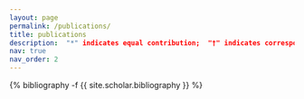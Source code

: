 ```yaml
---
layout: page
permalink: /publications/
title: publications
description:  "*" indicates equal contribution;  "†" indicates corresponding author.
nav: true
nav_order: 2
---
```

<!-- _pages/publications.md -->
<div class="publications">

{% bibliography -f {{ site.scholar.bibliography }} %}

</div>
